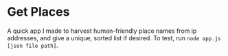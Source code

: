 # Get Places
A quick app I made to harvest human-friendly place names from ip addresses, and give a unique, sorted list if desired.  To test, run `node app.js [json file path]`.
